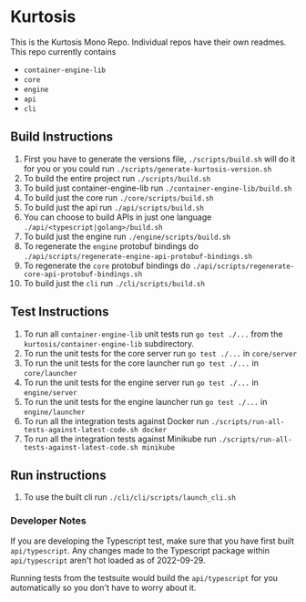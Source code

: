 # Kurtosis

This is the Kurtosis Mono Repo. Individual repos have their own readmes.
This repo currently contains 
- `container-engine-lib`
- `core`
- `engine`
- `api`
- `cli`

## Build Instructions

1. First you have to generate the versions file, `./scripts/build.sh` will do it for you or you could run `./scripts/generate-kurtosis-version.sh`
2. To build the entire project run `./scripts/build.sh`
3. To build just container-engine-lib run `./container-engine-lib/build.sh`
4. To build just the core run `./core/scripts/build.sh`
5. To build just the api run `./api/scripts/build.sh`
6. You can choose to build APIs in just one language `./api/<typescript|golang>/build.sh`
7. To build just the engine run `./engine/scripts/build.sh`
8. To regenerate the `engine` protobuf bindings do `./api/scripts/regenerate-engine-api-protobuf-bindings.sh`
9. To regenerate the `core` protobuf bindings do `./api/scripts/regenerate-core-api-protobuf-bindings.sh`
10. To build just the `cli` run `./cli/scripts/build.sh`

## Test Instructions

1. To run all `container-engine-lib` unit tests run `go test ./...` from the `kurtosis/container-engine-lib` subdirectory.
2. To run the unit tests for the core server run `go test ./...` in `core/server`
3. To run the unit tests for the core launcher run `go test ./...` in `core/launcher`
4. To run the unit tests for the engine server run `go test ./...` in `engine/server`
5. To run the unit tests for the engine launcher run `go test ./...` in `engine/launcher`
6. To run all the integration tests against Docker run `./scripts/run-all-tests-against-latest-code.sh docker`
7. To run all the integration tests against Minikube run `./scripts/run-all-tests-against-latest-code.sh minikube`

## Run instructions
1. To use the built cli run `./cli/cli/scripts/launch_cli.sh`

### Developer Notes

If you are developing the Typescript test, make sure that you have first built `api/typescript`. Any
changes made to the Typescript package within `api/typescript` aren't hot loaded as of 2022-09-29.

Running tests from the testsuite would build the `api/typescript` for you automatically so you don't have to
worry about it.